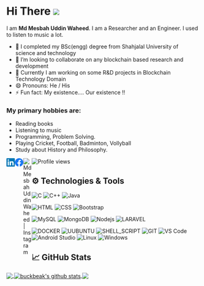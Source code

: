 # Hi There <img src="https://i.imgur.com/GNz3qCl.gif" width="30px">
I am **Md Mesbah Uddin Waheed**. I am a Researcher and an Engineer. I used to listen to music a lot.


- 🔭 I completed my BSc(engg) degree from Shahjalal University of science and technology
- 👯 I’m looking to collaborate on any blockchain based research and development
- 👯 Currently I am working on some R&D projects in Blockchain Technology Domain
- 😄 Pronouns: He / His
- ⚡ Fun fact: My existence.... Our existence !!

### My primary hobbies are:
- Reading books
- Listening to music
- Programming, Problem Solving.
- Playing Cricket, Football, Badminton, Vollyball
- Study about History and Philosophy.

![Profile views](https://gpvc.arturio.dev/buckbeak99)
<a href="https://www.linkedin.com/in/asifmesbah/">
  <img align="left" alt="Mesbah's LinkedIN" width="22px" src="https://raw.githubusercontent.com/nirzak/nirzak/main/Assets/linkedin.svg" />
</a>
<a href="https://www.facebook.com/asifmesbah.99/">
  <img align="left" alt="Md Mesbah Uddin Waheed | Facebook" width="22px" src="https://raw.githubusercontent.com/nirzak/nirzak/main/Assets/facebook.svg" />
</a>
<a href="https://www.instagram.com/asif_mesbah/">
 <img align="left" alt="Md Mesbah Uddin Waheed | Instagram" width="22px" src="https://cdn.jsdelivr.net/npm/simple-icons@v3/icons/instagram.svg" />
</a>


## ⚙️ Technologies & Tools
![C](https://img.shields.io/badge/c-%3776AB.svg?style=for-the-badge&logo=c&logoColor=white&color=A8B9CC)
![C++](https://img.shields.io/badge/c++-00599C.svg?style=for-the-badge&logo=c%2B%2B&logoColor=white&color=00599C)
![Java](https://img.shields.io/badge/java-%7396.svg?style=for-the-badge&logo=java&logoColor=white&color=007396)

![HTML](https://img.shields.io/badge/html5-%3776AB.svg?style=for-the-badge&logo=html5&logoColor=white&color=E34F26)
![CSS](https://img.shields.io/badge/css3-%1572B6.svg?style=for-the-badge&logo=css3&logoColor=white&color=1572B6)
![Bootstrap](https://img.shields.io/badge/bootstrap-%3776AB.svg?style=for-the-badge&logo=bootstrap&logoColor=white&color=563D7C)


![MySQL](https://img.shields.io/badge/mysql-%4479A1.svg?style=for-the-badge&logo=mysql&logoColor=white&color=4479A1)
![MongoDB](https://img.shields.io/badge/MongoDB-47A248.svg?style=for-the-badge&logo=mongodb&logoColor=white&color=F7931E)
![Nodejs](https://img.shields.io/badge/Nodejs-339933.svg?style=for-the-badge&logo=nodejs&logoColor=white&color=563D7C)
![LARAVEL](https://img.shields.io/badge/laravel-%FF2D20.svg?style=for-the-badge&logo=laravel&logoColor=white&color=FF2D20)

![DOCKER](https://img.shields.io/badge/docker-%FF2D20.svg?style=for-the-badge&logo=docker&logoColor=white&color=FF2D20)
![UUBUNTU](https://img.shields.io/badge/Ubuntu-E95420?style=for-the-badge&logo=ubuntu&logoColor=white)
![SHELL_SCRIPT](https://img.shields.io/badge/Shell_Script-121011?style=for-the-badge&logo=gnu-bash&logoColor=white)
![GIT](https://img.shields.io/badge/git-%3776AB.svg?style=for-the-badge&logo=git&logoColor=white&color=F05032)
![VS Code](https://img.shields.io/badge/VS%20Code-007ACC.svg?style=for-the-badge&logo=visual%20studio%20code&logoColor=white&color=007ACC)
![Android Studio](https://img.shields.io/badge/Android%20Studio-3DDC84.svg?style=for-the-badge&logo=android%20studio&logoColor=white&color=3DDC84)
![Linux](https://img.shields.io/badge/linux-%FCC624.svg?style=for-the-badge&logo=linux&logoColor=black&color=FCC624)
![Windows](https://img.shields.io/badge/Windows-0078D6.svg?style=for-the-badge&logo=windows&logoColor=black&color=0078D6)


## &#x1f4c8; GitHub Stats
<a href="https://github.com/buckbeak99">
  <img align="center" src="https://github-readme-stats.vercel.app/api/top-langs/?username=buckbeak99&theme=blue-green&hide_langs_below=1" />
</a>
<a href="https://github.com/buckbeak99">
 <img align="center" src="https://github-readme-stats.vercel.app/api?username=buckbeak99&show_icons=true&theme=blue-green&line_height=27" alt="buckbeak's github stats"/>
</a>

<img align="center" height="200px" src="https://github-profile-trophy.vercel.app/?username=buckbeak99&theme=gruvbox&row=2&margin-w=5&margin-h=5&count_private=true"/>
